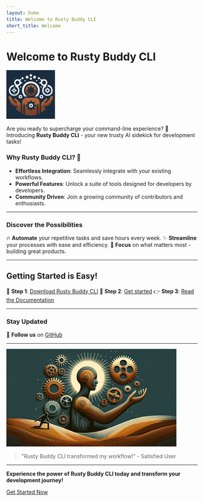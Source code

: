 ```yaml
---
layout: home
title: Welcome to Rusty Buddy CLI
short_title: Welcome
---
```


# Welcome to Rusty Buddy CLI

![Rusty Buddy CLI Logo](/assets/images/rusty-buddy-logo-128.png)

Are you ready to supercharge your command-line experience? 🌟 Introducing **Rusty Buddy CLI** - your new trusty AI sidekick for development tasks!

### Why Rusty Buddy CLI? 🚀

- **Effortless Integration**: Seamlessly integrate with your existing workflows.
- **Powerful Features**: Unlock a suite of tools designed for developers by developers.
- **Community Driven**: Join a growing community of contributors and enthusiasts.

---

### Discover the Possibilities

🔥 **Automate** your repetitive tasks and save hours every week.
✨ **Streamline** your processes with ease and efficiency.
🎯 **Focus** on what matters most - building great products.

---

## Getting Started is Easy!

🙌 **Step 1**: [Download Rusty Buddy CLI](download) <!-- Link to your download page -->
🤝 **Step 2**: [Get started](getting-started)
👉 **Step 3**: [Read the Documentation](https://github.com/hg8496/rusty-buddy) <!-- Link to your documentation -->

---

### Stay Updated

<!-- 📫 **Subscribe** to our newsletter for the latest updates and releases. -->
📱 **Follow us** on [GitHub](https://github.com/hg8496/rusty-buddy)

---

![Get Started](/assets/images/getting_started4-25.png) <!-- Add a compelling image or graphic -->

> "Rusty Buddy CLI transformed my workflow!" - Satisfied User

---

**Experience the power of Rusty Buddy CLI today and transform your development journey!**

[Get Started Now](/geting_started.markdown) <!-- Encourage immediate action -->